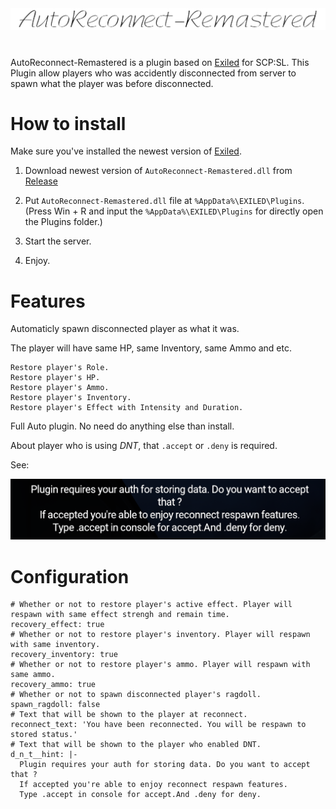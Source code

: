 <div align="center">
  <img src="https://github.com/XKaguya/AutoReconnect-Remastered/blob/main/AutoReconnect-Remastered.png">
</div>

#
AutoReconnect-Remastered is a plugin based on [Exiled](https://github.com/Exiled-Team/EXILED) for SCP:SL. This Plugin allow players who was accidently disconnected from server to spawn what the player was before disconnected.

# How to install

Make sure you've installed the newest version of [Exiled](https://github.com/Exiled-Team/EXILED).

1. Download newest version of `AutoReconnect-Remastered.dll` from [Release](https://github.com/XKaguya/AutoReconnect-Remastered/releases)

2. Put `AutoReconnect-Remastered.dll` file at `%AppData%\EXILED\Plugins`. (Press Win + R and input the `%AppData%\EXILED\Plugins` for directly open the Plugins folder.)

3. Start the server.

4. Enjoy.


# Features

Automaticly spawn disconnected player as what it was.

The player will have same HP, same Inventory, same Ammo and etc.

```
Restore player's Role.
Restore player's HP.
Restore player's Ammo.
Restore player's Inventory.
Restore player's Effect with Intensity and Duration.
```

Full Auto plugin. No need do anything else than install.

About player who is using *DNT*, that `.accept` or `.deny` is required.

See: 

<div align="center">
  <img src="https://github.com/XKaguya/AutoReconnect-Remastered/blob/main/DNT%20Hint.png">
</div>


# Configuration

```
# Whether or not to restore player's active effect. Player will respawn with same effect strengh and remain time.
recovery_effect: true
# Whether or not to restore player's inventory. Player will respawn with same inventory.
recovery_inventory: true
# Whether or not to restore player's ammo. Player will respawn with same ammo.
recovery_ammo: true
# Whether or not to spawn disconnected player's ragdoll.
spawn_ragdoll: false
# Text that will be shown to the player at reconnect.
reconnect_text: 'You have been reconnected. You will be respawn to stored status.'
# Text that will be shown to the player who enabled DNT.
d_n_t__hint: |-
  Plugin requires your auth for storing data. Do you want to accept that ?
  If accepted you're able to enjoy reconnect respawn features.
  Type .accept in console for accept.And .deny for deny.
```

